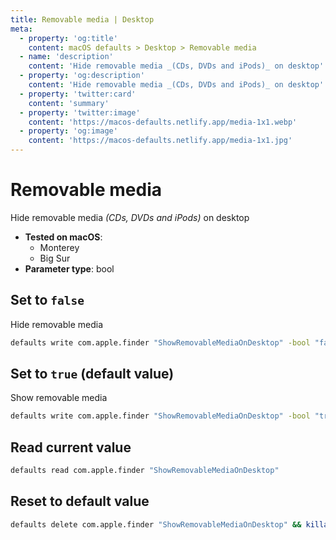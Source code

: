 ```yaml
---
title: Removable media | Desktop
meta:
  - property: 'og:title'
    content: macOS defaults > Desktop > Removable media
  - name: 'description'
    content: 'Hide removable media _(CDs, DVDs and iPods)_ on desktop'
  - property: 'og:description'
    content: 'Hide removable media _(CDs, DVDs and iPods)_ on desktop'
  - property: 'twitter:card'
    content: 'summary'
  - property: 'twitter:image'
    content: 'https://macos-defaults.netlify.app/media-1x1.webp'
  - property: 'og:image'
    content: 'https://macos-defaults.netlify.app/media-1x1.jpg'
---
```


# Removable media

Hide removable media _(CDs, DVDs and iPods)_ on desktop

<!-- break lists -->

- **Tested on macOS**:
  - Monterey
  - Big Sur
- **Parameter type**: bool

## Set to `false`

Hide removable media

```bash
defaults write com.apple.finder "ShowRemovableMediaOnDesktop" -bool "false" && killall Finder
```

## Set to `true` (default value)

Show removable media

```bash
defaults write com.apple.finder "ShowRemovableMediaOnDesktop" -bool "true" && killall Finder
```

## Read current value

```bash
defaults read com.apple.finder "ShowRemovableMediaOnDesktop"
```

## Reset to default value

```bash
defaults delete com.apple.finder "ShowRemovableMediaOnDesktop" && killall Finder
```
